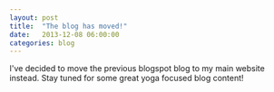 ```yaml
---
layout: post
title:  "The blog has moved!"
date:   2013-12-08 06:00:00
categories: blog
---
```


I've decided to move the previous blogspot blog to my main website instead. Stay tuned for some great yoga focused blog content!
